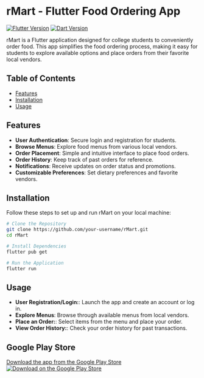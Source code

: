 # rMart - Flutter Food Ordering App

[![Flutter Version](https://img.shields.io/badge/Flutter-v2.8.0-blue.svg)](https://flutter.dev/)
[![Dart Version](https://img.shields.io/badge/Dart-v2.15.0-blue.svg)](https://dart.dev/)

rMart is a Flutter application designed for college students to conveniently order food. This app simplifies the food ordering process, making it easy for students to explore available options and place orders from their favorite local vendors.

## Table of Contents

- [Features](#features)
- [Installation](#installation)
- [Usage](#usage)

## Features

- **User Authentication**: Secure login and registration for students.
- **Browse Menus**: Explore food menus from various local vendors.
- **Order Placement**: Simple and intuitive interface to place food orders.
- **Order History**: Keep track of past orders for reference.
- **Notifications**: Receive updates on order status and promotions.
- **Customizable Preferences**: Set dietary preferences and favorite vendors.

## Installation

Follow these steps to set up and run rMart on your local machine:

```bash
# Clone the Repository
git clone https://github.com/your-username/rMart.git
cd rMart

# Install Dependencies
flutter pub get

# Run the Application
flutter run

```

## Usage

- **User Registration/Login:**: Launch the app and create an account or log in.
- **Explore Menus**: Browse through available menus from local vendors.
- **Place an Order:**: Select items from the menu and place your order.
- **View Order History:**: Check your order history for past transactions.

## Google Play Store

[Download the app from the Google Play Store](https://play.google.com/store/apps/details?id=com.DevAsh.RMart&hl=en_IN&gl=IN)
[![Download on the Google Play Store](https://play.google.com/intl/en_us/badges/static/images/badges/en_badge_web_generic.png)](https://play.google.com/store/apps/details?id=com.DevAsh.RMart&hl=en_IN&gl=IN)